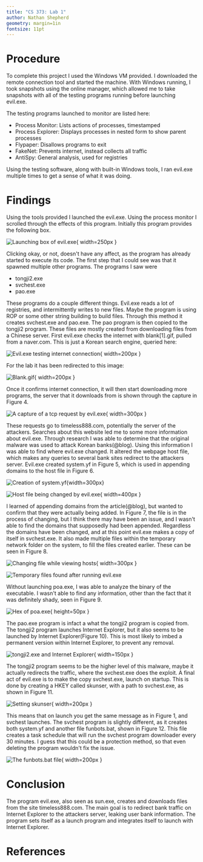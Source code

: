 ```yaml
---
title: "CS 373: Lab 1"
author: Nathan Shepherd
geometry: margin=1in
fontsize: 11pt
---
```


# Procedure

To complete this project I used the Windows VM provided.
I downloaded the remote connection tool and started the machine.
With Windows running, I took snapshots using the online manager, which allowed me to take snapshots with all of the testing programs running before launching evil.exe.

The testing programs launched to monitor are listed here:

 - Process Monitor: Lists actions of processes, timestamped
 - Process Explorer: Displays processes in nested form to show parent processes
 - Flypaper: Disallows programs to exit
 - FakeNet: Prevents internet, instead collects all traffic
 - AntiSpy: General analysis, used for registries

Using the testing software, along with built-in Windows tools, I ran evil.exe multiple times to get a sense of what it was doing.

# Findings

Using the tools provided I launched the evil.exe.
Using the process monitor I scrolled through the effects of this program.
Initially this program provides the following box.

![Launching box of evil.exe](./img/evil-onlaunch.png){ width=250px }

Clicking okay, or not, doesn't have any affect, as the program has already started to execute its code.
The first step that I could see was that it spawned multiple other programs.
The programs I saw were

  - tongji2.exe
  - svchest.exe
  - pao.exe

These programs do a couple different things.
Evil.exe reads a lot of registries, and intermittently writes to new files.
Maybe the program is using ROP or some other string building to build files.
Through this method it creates svchest.exe and pao.exe.
The pao program is then copied to the tongji2 program.
These files are mostly created from downloading files from a Chinese server.
First evil.exe checks the internet with blank[1].gif, pulled from a naver.com.
This is just a Korean search engine, queried here:

![Evil.exe testing internet connection](./img/evil_tcp_attempts.png){ width=200px }

For the lab it has been redirected to this image:

![Blank.gif](./img/blank_gif.png){ width=200px }

Once it confirms internet connection, it will then start downloading more programs, the server that it downloads from is shown through the capture in Figure 4.

![A capture of a tcp request by evil.exe](./img/tcpattempts_caught.png){ width=300px }

These requests go to timeless888.com, potentially the server of the attackers.
Searches about this website led me to some more information about evil.exe.
Through research I was able to determine that the original malware was used to attack Korean banks(@blog).
Using this information I was able to find where evil.exe changed.
It altered the webpage host file, which makes any queries to several bank sites redirect to the attackers server.
Evil.exe created system.yf in Figure 5, which is used in appending domains to the host file in Figure 6.

![Creation of system.yf](./img/creating_yf_from_tempfile.png){width=300px}

![Host file being changed by evil.exe](./img/changinghosts.png){ width=400px }

I learned of appending domains from the article(@blog), but wanted to confirm that they were actually being added.
In Figure 7, the file is in the process of changing, but I think there may have been an issue, and I wasn't able to find the domains that supposedly had been appended.
Regardless the domains have been changed, and at this point evil.exe makes a copy of itself in svchest.exe.
It also made multiple files within the temporary network folder on the system, to fill the files created earlier.
These can be seen in Figure 8.

![Changing file while viewing hosts](./img/host.png){ width=300px }

![Temporary files found after running evil.exe](./img/temporaryfiles_internet.png)

Without launching poa.exe, I was able to analyze the binary of the executable.
I wasn't able to find any information, other than the fact that it was definitely shady, seen in Figure 9.

![Hex of poa.exe](./img/inside_poa_exe.png){ height=50px }

The pao.exe program is infact a what the tongji2 program is copied from.
The tongji2 program launches Internet Explorer, but it also seems to be launched by Internet Explorer(Figure 10).
This is most likely to imbed a permanent version within Internet Explorer, to prevent any removal.

![tongji2.exe and Internet Explorer](./img/tong_ie.png){ width=150px }

The tongji2 program seems to be the higher level of this malware, maybe it actually redirects the traffic, where the svchest.exe does the exploit.
A final act of evil.exe is to make the copy svchest.exe, launch on startup.
This is done by creating a HKEY called skunser, with a path to svchest.exe, as shown in Figure 11.

![Setting skunser](./img/setting_skunser.png){ width=200px }

This means that on launch you get the same message as in Figure 1, and svchest launches.
The svchest program is slightly different, as it creates both system.yf and another file funbots.bat, shown in Figure 12.
This file creates a task schedule that will run the svchest program downloader every 30 minutes.
I guess that this could be a protection method, so that even deleting the program wouldn't fix the issue.

![The funbots.bat file](./img/funbots_bat.png){ width=200px }

# Conclusion

The program evil.exe, also seen as sun.exe, creates and downloads files from the site timeless888.com.
The main goal is to redirect bank traffic on Internet Explorer to the attackers server, leaking user bank information.
The program sets itself as a launch program and integrates itself to launch with Internet Explorer.

# References
